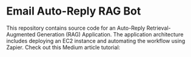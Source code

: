 # Email Auto-Reply RAG Bot
This repository contains source code for an Auto-Reply Retrieval-Augmented Generation (RAG) Application. 
The application architecture includes deploying an EC2 instance and automating the workflow using Zapier. 
Check out this Medium article tutorial: 
